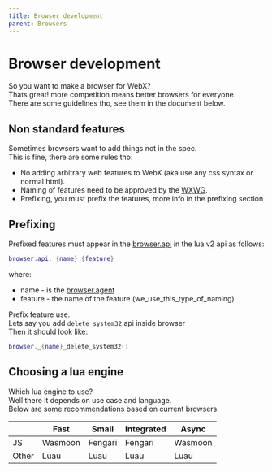 ```yaml
---
title: Browser development
parent: Browsers
---
```

# Browser development

So you want to make a browser for WebX?\
Thats great! more competition means better browsers for everyone.\
There are some guidelines tho, see them in the document below.

## Non standard features

Sometimes browsers want to add things not in the spec.\
This is fine, there are some rules tho:

- No adding arbitrary web features to WebX (aka use any css syntax or normal html).
- Naming of features need to be approved by the [WXWG](../wxwg.md).
- Prefixing, you must prefix the features, more info in the prefixing section

## Prefixing

Prefixed features must appear in the [browser.api](../lua/v2/globals/browser.md) in the lua v2 api as follows:

```lua
browser.api._{name}_{feature}
```

where:

- name - is the [browser.agent](../lua/v2/globals/browser.md)
- feature - the name of the feature (we_use_this_type_of_naming)

Prefix feature use.\
Lets say you add `delete_system32` api inside browser\
Then it should look like:

```lua
browser._{name}_delete_system32()
```

## Choosing a lua engine

Which lua engine to use?\
Well there it depends on use case and language.\
Below are some recommendations based on current browsers.

|       | Fast    | Small   | Integrated | Async   |
| ----- | ------- | ------- | ---------- | ------- |
| JS    | Wasmoon | Fengari | Fengari    | Wasmoon |
| Other | Luau    | Luau    | Luau       | Luau    |
